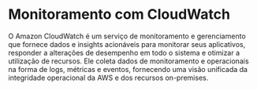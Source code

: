# Monitoramento com CloudWatch

O Amazon CloudWatch é um serviço de monitoramento e gerenciamento que fornece dados e insights acionáveis para monitorar seus aplicativos, responder a alterações de desempenho em todo o sistema e otimizar a utilização de recursos. Ele coleta dados de monitoramento e operacionais na forma de logs, métricas e eventos, fornecendo uma visão unificada da integridade operacional da AWS e dos recursos on-premises.